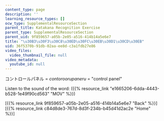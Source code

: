 ```yaml
---
content_type: page
description: ''
learning_resource_types: []
ocw_type: SupplementalResourceSection
parent_title: Katakana Recognition Exercise
parent_type: SupplementalResourceSection
parent_uid: 9f859657-a05b-2e05-a516-414b14a5e6e7
title: "\u30B3\u30F3\u30C8\u30ED\u30FC\u30EB\u30D1\u30CD\u30EB"
uid: 36f5370b-91db-02aa-ee8d-c3a1fdb27e86
video_files:
  video_thumbnail_file: null
video_metadata:
  youtube_id: null
---
```


コントロールパネル = _contoroorupaneru_ = "control panel"

Listen to the sound of the word: ({{% resource_link "e1665206-6dda-4443-b528-1e49f90cd563" "MOV" %}})

  
\[{{% resource_link 9f859657-a05b-2e05-a516-414b14a5e6e7 "Back" %}}\]  
\[{{% resource_link c84d8de3-767d-8d3f-234b-b45d41d2ac2e "Home" %}}\]